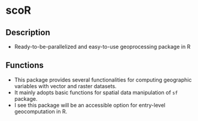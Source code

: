 # scoR
## Description
+ Ready-to-be-parallelized and easy-to-use geoprocessing package in R
    
## Functions
+ This package provides several functionalities for computing geographic variables with vector and raster datasets.
+ It mainly adopts basic functions for spatial data manipulation of `sf` package. 
+ I see this package will be an accessible option for entry-level geocomputation in R.
